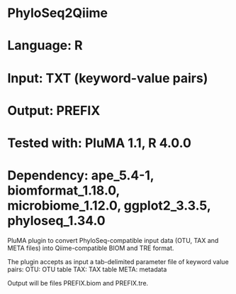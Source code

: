 # PhyloSeq2Qiime
# Language: R
# Input: TXT (keyword-value pairs)
# Output: PREFIX
# Tested with: PluMA 1.1, R 4.0.0
# Dependency: ape_5.4-1, biomformat_1.18.0, microbiome_1.12.0, ggplot2_3.3.5, phyloseq_1.34.0

PluMA plugin to convert PhyloSeq-compatible input data (OTU, TAX and META files)
into Qiime-compatible BIOM and TRE format.

The plugin accepts as input a tab-delimited parameter file of keyword value pairs:
OTU: OTU table
TAX: TAX table
META: metadata

Output will be files PREFIX.biom and PREFIX.tre.
